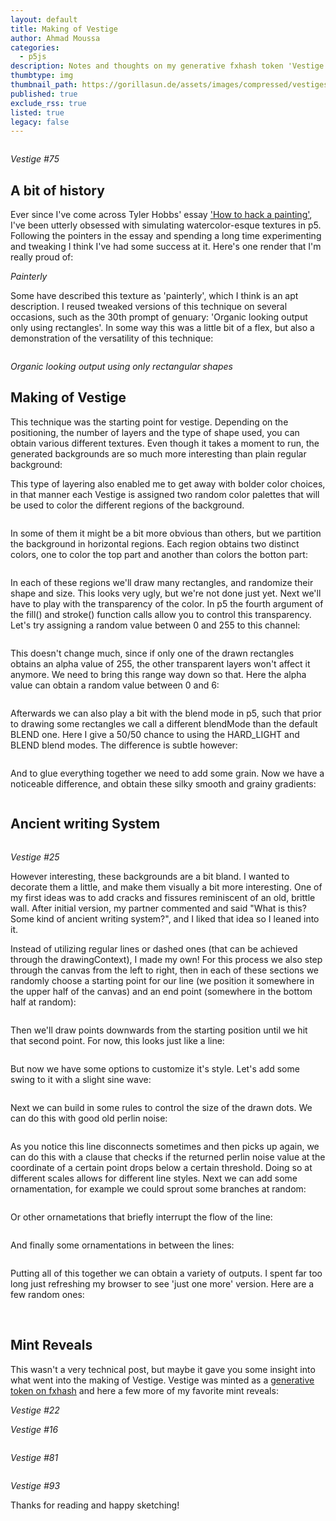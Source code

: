 ```yaml
---
layout: default
title: Making of Vestige
author: Ahmad Moussa
categories:
  - p5js
description: Notes and thoughts on my generative fxhash token 'Vestige'
thumbtype: img
thumbnail_path: https://gorillasun.de/assets/images/compressed/vestigesmol.png
published: true
exclude_rss: true
listed: true
legacy: false
---
```


<p style="margin: 0 0 0.1em 0;">
<span class="image fit" style="margin: 0 0 0px 0; padding: 0 0 0 0;">
	<img class="viewable" style="margin: 0 0 0px 0;" src="https://gorillasun.de/assets/images/vestiges/75.png" alt="">	
</span>
</p>
<p><i>Vestige #75</i></p>
<p></p>

<h2>A bit of history</h2>
Ever since I've come across Tyler Hobbs' essay <a href='https://tylerxhobbs.com/essays/2020/how-to-hack-a-painting'>'How to hack a painting'</a>, I've been utterly obsessed with simulating watercolor-esque textures in p5. Following the pointers in the essay and spending a long time experimenting and tweaking I think I've had some success at it. Here's one render that I'm really proud of:

<p style="margin: 0 0 0.1em 0;">
<span class="image fit" style="margin: 0 0 0 0; padding: 0 0 0 0;">
	<img class="viewable" src="https://gorillasun.de/assets/images/gorilla sun 2021/November/painterly.jfif" alt="">
</span>
</p>
<p><i>Painterly</i></p>
<p></p>

Some have described this texture as 'painterly', which I think is an apt description. I reused tweaked versions of this technique on several occasions, such as the 30th prompt of genuary: 'Organic looking output only using rectangles'. In some way this was a little bit of a flex, but also a demonstration of the versatility of this technique:

<p style="margin: 0 0 0.1em 0;">
<span class="image fit" style="margin: 0 0 0 0; padding: 0 0 0 0;">
	<img class="viewable" src="https://gorillasun.de/assets/images/vestiges/Furboland.png" alt="">
</span>
</p>
<p><i>Organic looking output using only rectangular shapes</i></p>
<p></p>

<h2>Making of Vestige</h2>
This technique was the starting point for vestige. Depending on the positioning, the number of layers and the type of shape used, you can obtain various different textures. Even though it takes a moment to run, the generated backgrounds are so much more interesting than plain regular background:

<div class="row gtr-50 gtr-uniform">
	<div class="col-6">
		<span class="image fit" style="margin: 0 0 1em 0; padding: 0 0 0 0;">
			<img class="viewable" src="https://gorillasun.de/assets/images/vestiges/watercol.png" alt="">
		</span>
	</div>
	<div class="col-6">
		<span class="image fit" style="margin: 0 0 1em 0; padding: 0 0 0 0;">
			<img class="viewable" src="https://gorillasun.de/assets/images/vestiges/watercol2.png" alt="">
		</span>
	</div>
</div>

This type of layering also enabled me to get away with bolder color choices, in that manner each Vestige is assigned two random color palettes that will be used to color the different regions of the background.

<span class="image fit" style="margin: 0 0 1em 0; padding: 0 0 0 0;">
	<img class="viewable" src="https://gorillasun.de/assets/images/vestiges/watercolor.png" alt="">
</span>

In some of them it might be a bit more obvious than others, but we partition the background in horizontal regions. Each region obtains two distinct colors, one to color the top part and another than colors the botton part:

<span class="image fit" style="margin: 0 0 1em 0; padding: 0 0 0 0;">
	<img class="viewable" src="https://gorillasun.de/assets/images/vestiges/regions.png" alt="">
</span>

In each of these regions we'll draw many rectangles, and randomize their shape and size. This looks very ugly, but we're not done just yet. Next we'll have to play with the transparency of the color. In p5 the fourth argument of the fill() and stroke() function calls allow you to control this transparency. Let's try assigning a random value between 0 and 255 to this channel:

<span class="image fit" style="margin: 0 0 1em 0; padding: 0 0 0 0;">
	<img class="viewable" src="https://gorillasun.de/assets/images/vestiges/regionstransp255.png" alt="">
</span>

This doesn't change much, since if only one of the drawn rectangles obtains an alpha value of 255, the other transparent layers won't affect it anymore. We need to bring this range way down so that. Here the alpha value can obtain a random value between 0 and 6:

<span class="image fit" style="margin: 0 0 1em 0; padding: 0 0 0 0;">
	<img class="viewable" src="https://gorillasun.de/assets/images/vestiges/regionstransp6.png" alt="">
</span>

Afterwards we can also play a bit with the blend mode in p5, such that prior to drawing some rectangles we call a different blendMode than the default BLEND one. Here I give a 50/50 chance to using the HARD_LIGHT and BLEND blend modes. The difference is subtle however:

<span class="image fit" style="margin: 0 0 1em 0; padding: 0 0 0 0;">
	<img class="viewable" src="https://gorillasun.de/assets/images/vestiges/regionsblend.png" alt="">
</span>

And to glue everything together we need to add some grain. Now we have a noticeable difference, and obtain these silky smooth and grainy gradients:

<span class="image fit" style="margin: 0 0 1em 0; padding: 0 0 0 0;">
	<img class="viewable" src="https://gorillasun.de/assets/images/vestiges/regionsgrain.png" alt="">
</span>

<h2>Ancient writing System</h2>

<p style="margin: 0 0 0.1em 0;">
<span class="image fit" style="margin: 0 0 0 0; padding: 0 0 0 0;">
	<img class="viewable" src="https://gorillasun.de/assets/images/vestiges/25.png" alt="">
</span>
</p>
<p><i>Vestige #25</i></p>
<p></p>

However interesting, these backgrounds are a bit bland. I wanted to decorate them a little, and make them visually a bit more interesting. One of my first ideas was to add cracks and fissures reminiscent of an old, brittle wall. After initial version, my partner commented and said "What is this? Some kind of ancient writing system?", and I liked that idea so I leaned into it.

Instead of utilizing regular lines or dashed ones (that can be achieved through the drawingContext), I made my own! For this process we also step through the canvas from the left to right, then in each of these sections we randomly choose a starting point for our line (we position it somewhere in the upper half of the canvas) and an end point (somewhere in the bottom half at random):

<span class="image fit" style="margin: 0 0 1em 0; padding: 0 0 0 0;">
	<img class="viewable" src="https://gorillasun.de/assets/images/vestiges/crackspoints.png" alt="">
</span>

Then we'll draw points downwards from the starting position until we hit that second point. For now, this looks just like a line:

<span class="image fit" style="margin: 0 0 1em 0; padding: 0 0 0 0;">
	<img class="viewable" src="https://gorillasun.de/assets/images/vestiges/crackslines.png" alt="">
</span>

But now we have some options to customize it's style. Let's add some swing to it with a slight sine wave:

<span class="image fit" style="margin: 0 0 1em 0; padding: 0 0 0 0;">
	<img class="viewable" src="https://gorillasun.de/assets/images/vestiges/cracksswing.png" alt="">
</span>

Next we can build in some rules to control the size of the drawn dots. We can do this with good old perlin noise:

<div class="row gtr-50 gtr-uniform">
	<div class="col-6">
		<span class="image fit" style="margin: 0 0 1em 0; padding: 0 0 0 0;">
			<img class="viewable" src="https://gorillasun.de/assets/images/vestiges/cracks1.png" alt="">
		</span>
	</div>
	<div class="col-6">
		<span class="image fit" style="margin: 0 0 1em 0; padding: 0 0 0 0;">
			<img class="viewable" src="https://gorillasun.de/assets/images/vestiges/cracks2.png" alt="">
		</span>
	</div>
</div>

As you notice this line disconnects sometimes and then picks up again, we can do this with a clause that checks if the returned perlin noise value at the coordinate of a certain point drops below a certain threshold. Doing so at different scales allows for different line styles. Next we can add some ornamentation, for example we could sprout some branches at random:

<span class="image fit" style="margin: 0 0 1em 0; padding: 0 0 0 0;">
	<img class="viewable" src="https://gorillasun.de/assets/images/vestiges/cracksbranch.png" alt="">
</span>

Or other ornametations that briefly interrupt the flow of the line:

<span class="image fit" style="margin: 0 0 1em 0; padding: 0 0 0 0;">
	<img class="viewable" src="https://gorillasun.de/assets/images/vestiges/crackscirc.png" alt="">
</span>

And finally some ornamentations in between the lines:

<span class="image fit" style="margin: 0 0 1em 0; padding: 0 0 0 0;">
	<img class="viewable" src="https://gorillasun.de/assets/images/vestiges/cracksornament.png" alt="">
</span>

Putting all of this together we can obtain a variety of outputs. I spent far too long just refreshing my browser to see 'just one more' version. Here are a few random ones:

<span class="image fit" style="margin: 0 0 1em 0; padding: 0 0 0 0;">
	<img class="viewable" src="https://gorillasun.de/assets/images/vestiges/rand.png" alt="">
</span>

<span class="image fit" style="margin: 0 0 1em 0; padding: 0 0 0 0;">
	<img class="viewable" src="https://gorillasun.de/assets/images/vestiges/rand2.png" alt="">
</span>

<span class="image fit" style="margin: 0 0 1em 0; padding: 0 0 0 0;">
	<img class="viewable" src="https://gorillasun.de/assets/images/vestiges/rand3.png" alt="">
</span>

<span class="image fit" style="margin: 0 0 1em 0; padding: 0 0 0 0;">
	<img class="viewable" src="https://gorillasun.de/assets/images/vestiges/rand4.png" alt="">
</span>


<h2>Mint Reveals</h2>
This wasn't a very technical post, but maybe it gave you some insight into what went into the making of Vestige. Vestige was minted as a <a href='https://www.fxhash.xyz/generative/slug/vestige'>generative token on fxhash</a> and here a few more of my favorite mint reveals:


<div class="row gtr-50 gtr-uniform">
	<div class="col-6">
		<span class="image fit" style="margin: 0 0 0 0; padding: 0 0 0 0;">
			<img class="viewable" src="https://gorillasun.de/assets/images/vestiges/22.png" alt="">
		</span>
	</div>
	<div class="col-6">
		<span class="image fit" style="margin: 0 0 0 0; padding: 0 0 0 0;">
			<img class="viewable" src="https://gorillasun.de/assets/images/vestiges/16.png" alt="">
		</span>
	</div>
</div>
<div class="row gtr-50 gtr-uniform">
	<div class="col-6">
		<p><i>Vestige #22</i></p>
	</div>
	<div class="col-6">
		<p><i>Vestige #16</i></p>
	</div>
</div>
<p></p>

<p style="margin: 0 0 0.1em 0;">
<span class="image fit" style="margin: 0 0 0 0; padding: 0 0 0 0;">
	<img class="viewable" src="https://gorillasun.de/assets/images/vestiges/81.png" alt="">
</span>
</p>
<p><i>Vestige #81</i></p>
<p></p>

<p style="margin: 0 0 0.1em 0;">
<span class="image fit" style="margin: 0 0 0 0; padding: 0 0 0 0;">
	<img class="viewable" src="https://gorillasun.de/assets/images/vestiges/93.png" alt="">
</span>
</p>
<p><i>Vestige #93</i></p>
<p></p>

Thanks for reading and happy sketching!

